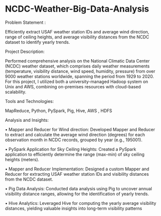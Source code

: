 # NCDC-Weather-Big-Data-Analysis


Problem Statement :

Efficiently extract USAF weather station IDs and average wind direction, range of ceiling heights, and average visibility distances from the NCDC dataset to identify yearly trends.


Project Description:

Performed comprehensive analysis on the National Climatic Data Center (NCDC) weather dataset, which comprises daily weather measurements (temperature, visibility distance, wind speed, humidity, pressure) from over 9000 weather stations worldwide, spanning the period from 1929 to 2020. For this project, I utilized both a university-managed Hadoop system on Unix and AWS, combining on-premises resources with cloud-based scalability.


Tools and Technologies: 

MapReduce, Python, PySpark, Pig, Hive, AWS , HDFS


Analysis and Insights:

•	Mapper and Reducer for Wind direction: Developed Mapper and Reducer to extract and calculate the average wind direction (degrees) for each observation month in NCDC records, grouped by year (e.g., 195001).

•	PySpark Application for Sky Ceiling Heights: Created a PySpark application to efficiently determine the range (max-min) of sky ceiling heights (meters).

•	Mapper and Reducer Implementation: Designed a custom Mapper and Reducer for extracting USAF weather station IDs and visibility distances from the NCDC dataset.

•	Pig Data Analysis: Conducted data analysis using Pig to uncover annual visibility distance ranges, allowing for the identification of yearly trends.

•	Hive Analytics: Leveraged Hive for computing the yearly average visibility distances, yielding valuable insights into long-term visibility patterns

